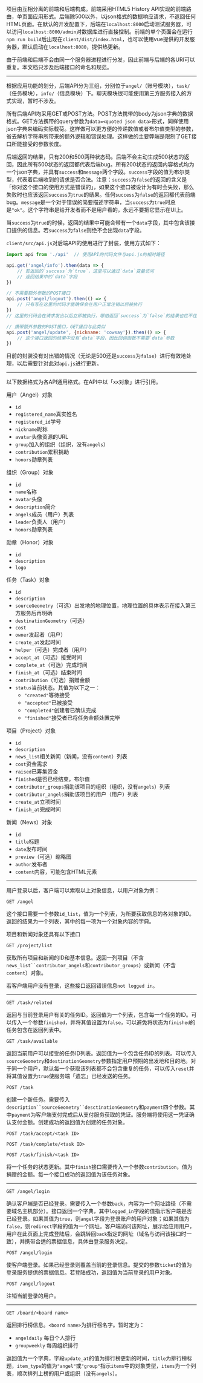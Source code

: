 项目由互相分离的前端和后端构成。前端采用HTML5 History API实现的前端路由，单页面应用形式。后端除500以外，以json格式的数据响应请求，不返回任何HTML页面。在默认的开发配置下，后端在`localhost:8000`启动测试服务器，可以访问`localhost:8000/admin`对数据库进行直接控制。前端的单个页面会在运行`npm run build`后出现在`client/dist/index.html`，也可以使用vue提供的开发服务器，默认启动在`localhost:8080`，提供热更新。

由于前端和后端不会由同一个服务器进程进行分发，因此前端与后端的各URI可以重复。本文档只涉及后端接口的命名和规范。

----

根据应用功能的划分，后端API分为三组，分别位于`angel/`（账号模块），`task/`（任务模块），`info/`（信息模块）下。聊天模块很可能使用第三方服务接入的方式实现，暂时不涉及。

所有后端API均采用GET或POST方法。POST方法携带的body为json字典的数据格式。GET方法携带的query参数为`data=<quoted json data>`形式，同样使用json字典来编码实际载荷。这样做可以更方便的传递数值或者布尔值类型的参数，省去解析字符串所带来的额外逻辑和错误处理。这样做的主要弊端是限制了GET接口所能接受的参数长度。

后端返回的结果，只有200和500两种状态码。后端不会主动生成500状态的返回，因此所有500状态的返回都代表后端bug。所有200状态的返回内容格式均为一个json字典，并具有`success`和`message`两个字段。`success`字段的值为布尔类型，代表着后端收到的请求是否合法。注意：`success`为`false`的返回的含义是「你对这个接口的使用方式是错误的」，如果这个接口被设计为有时会失败，那么失败时也应该返回`success`为`true`的结果。任何`success`为`false`的返回都代表前端bug。`message`是一个对于错误的简要描述字符串，当`success`为`true`时总是`"ok"`。这个字符串是给开发者而不是用户看的，永远不要把它显示在UI上。

当`success`为`true`的时候，返回的结果中可能会带有一个`data`字段，其中包含该接口提供的信息。若`success`为`false`则绝不会出现`data`字段。

`client/src/api.js`对后端API的使用进行了封装，使用方式如下：

```js
import api from './api'  // 使用API的代码文件与api.js的相对路径

api.get('angel/info').then(data => {
    // 若返回的`success`为`true`，这里可以通过`data`变量访问
    // 返回结果中的`data`字段
})

// 不需要额外参数的POST接口
api.post('angel/logout').then(() => {
    // 只有写在这里的代码才能确保会在用户正常注销以后被执行
})
// 这里的代码会在请求发出以后立即被执行，哪怕返回`success`为`false`的结果也拦不住

// 携带额外参数的POST接口，GET接口与此类似
api.post('angel/update', {nickname: 'cowsay'}).then(() => {
    // 这个接口返回的结果中没有`data`字段，因此回调函数不需要`data`参数
})
```

目前的封装没有对出错的情况（无论是500还是`success`为`false`）进行有效地处理，以后需要针对此对`api.js`进行更新。

----

以下数据格式为各API通用格式。在API中以「xx对象」进行引用。

用户（Angel）对象
* `id`
* `registered_name`真实姓名
* `registered_id`学号
* `nickname`昵称
* `avatar`头像资源的URL
* `group`加入的组织（组织，没有`angels`）
* `contribution`累积捐助
* `honors`勋章列表

组织（Group）对象
* `id`
* `name`名称
* `avatar`头像
* `description`简介
* `angels`成员（用户）列表
* `leader`负责人（用户）
* `honors`勋章列表

勋章（Honor）对象
* `id`
* `description`
* `logo`

任务（Task）对象
* `id`
* `description`
* `sourceGeometry`（可选）出发地的地理位置，地理位置的具体表示在接入第三方服务后再明确
* `destinationGeometry`（可选）
* `cost`
* `owner`发起者（用户）
* `create_at`发起时间
* `helper`（可选）完成者（用户）
* `accept_at`（可选）接受时间
* `complete_at`（可选）完成时间
* `finish_at`（可选）结束时间
* `contribution`（可选）捐赠金额
* `status`当前状态。其值为以下之一：
    * `"created"`等待接受
    * `"accepted"`已被接受
    * `"completed"`创建者已确认完成
    * `"finished"`接受者已将任务金额处置完毕

项目（Project）对象
* `id`
* `description`
* `news_list`相关新闻（新闻，没有`content`）列表
* `cost`资金需求
* `raised`已筹集资金
* `finished`是否已经结束，布尔值
* `contributor_groups`捐助该项目的组织（组织，没有`angels`）列表
* `contributor_angels`捐助该项目的用户（用户）列表
* `create_at`立项时间
* `finish_at`完成时间

新闻（News）对象
* `id`
* `title`标题
* `date`发布时间
* `preview`（可选）缩略图
* `author`发布者
* `content`内容，可能包含HTML元素

----

用户登录以后，客户端可以索取以上对象信息，以用户对象为例：

```
GET /angel
```

这个接口需要一个参数`id_list`，值为一个列表，为所要获取信息的各对象的ID。返回的结果为一个列表，其中的每一项为一个对象内容的字典。

项目和新闻对象还具有以下接口

```
GET /project/list
```

获取所有项目和新闻的ID和基本信息。返回一列项目（不含`news_list``contributor_angels`和`contributor_groups`）或新闻（不含`content`）对象。

若客户端用户没有登录，这些接口返回错误信息`not logged in`。

----

```
GET /task/related
```

返回与当前登录用户有关的任务ID。返回值为一个列表，包含每一个任务的ID。可以传入一个参数`finished`，并将其值设置为`false`，可以避免将状态为`finished`的任务包含在返回列表中。

```
GET /task/available
```

返回当前用户可以接受的任务ID列表。返回值为一个包含任务ID的列表。可以传入`sourceGeometry`和`destinationGeometry`参数指定用户预期的出发地和目的地。对于同一个用户，默认每一个获取该列表都不会包含重复的任务，可以传入`reset`并将其值设置为`true`使服务端「遗忘」已经发送的任务。

```
POST /task
```

创建一个新任务。需要传入`description``sourceGeometry``desctinationGeometry`和`payment`四个参数。其中`payment`为客户端支付完成后从支付服务获取的凭证。服务端将使用这一凭证确认支付金额。创建成功的返回值为创建的任务对象。

```
POST /task/accept/<task ID>
```

```
POST /task/complete/<task ID>
```

```
POST /task/finish/<task ID>
```

将一个任务的状态更新。其中`finish`接口需要传入一个参数`contribution`，值为捐赠的金额。每一个接口成功的返回值为该任务对象。

----

```
GET /angel/login
```

确认客户端是否已经登录。需要传入一个参数`back`，内容为一个网址路径（不需要域名主机部分）。接口返回一个字典，其中`logged_in`字段的值指示客户端是否已经登录。如果其值为`true`，则`angel`字段为登录账户的用户对象；如果其值为`false`，则`redirect`字段的值为一个网址。客户端访问该网址，展示给应用用户，用户在此页面上完成登陆后，会跳转回`back`指定的网址（域名与访问该接口时一致），并携带合适的票据信息，具体由登录服务决定。

```
POST /angel/login
```

使客户端登录。如果已经登录则覆盖当前的登录信息。提交的参数`ticket`的值为登录服务提供的票据信息。若登陆成功，返回值为当前登录的用户对象。

```
POST /angel/logout
```

注销当前登录的用户。

----

```
GET /board/<board name>
```

返回排行榜信息。`<board name>`为排行榜名字。暂时定为：
* `angeldaily` 每日个人排行
* `groupweekly` 每周组织排行

返回值为一个字典，字段`update_at`的值为排行榜更新的时间，`title`为排行榜标题，`item_type`的值为`"angel"`或`"group"`指示`items`中的对象类型，`items`为一个列表，顺次排列上榜的用户或组织（没有`angels`）。
